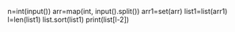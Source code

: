 n=int(input())
arr=map(int, input().split())
arr1=set(arr)
list1=list(arr1)
l=len(list1)
list.sort(list1)
print(list[l-2])
